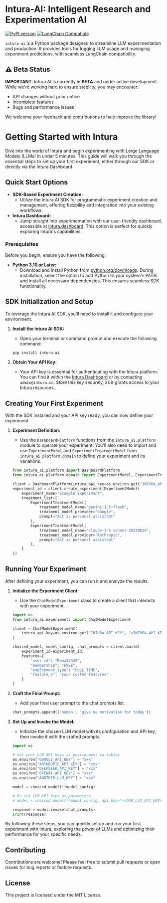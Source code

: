 # Intura-AI: Intelligent Research and Experimentation AI

[![PyPI version](https://badge.fury.io/py/intura-ai.svg)](https://badge.fury.io/py/intura-ai) 
[![LangChain Compatible](https://img.shields.io/badge/LangChain-Compatible-blue)](https://python.langchain.com/docs/get_started/introduction.html)


`intura-ai` is a Python package designed to streamline LLM experimentation and production. It provides tools for logging LLM usage and managing experiment predictions, with seamless LangChain compatibility.

## ⚠️ Beta Status

**IMPORTANT**: Intura AI is currently in **BETA** and under active development. While we're working hard to ensure stability, you may encounter:

- API changes without prior notice
- Incomplete features
- Bugs and performance issues

We welcome your feedback and contributions to help improve the library!

# Getting Started with Intura

Dive into the world of Intura and begin experimenting with Large Language Models (LLMs) in under 5 minutes. This guide will walk you through the essential steps to set up your first experiment, either through our SDK or directly via the Intura Dashboard.

## Quick Start Options

* **SDK-Based Experiment Creation:**
    * Utilize the Intura AI SDK for programmatic experiment creation and management, offering flexibility and integration into your existing workflows.
* **Intura Dashboard:**
    * Jump straight into experimentation with our user-friendly dashboard, accessible at [intura.dashboard](https://intura-dashboard-566556985624.asia-southeast2.run.app/). This option is perfect for quickly exploring Intura's capabilities.

### Prerequisites

Before you begin, ensure you have the following:

* **Python 3.10 or Later:**
    * Download and install Python from [python.org/downloads](https://www.python.org/downloads/). During installation, select the option to add Python to your system's PATH and install all necessary dependencies. This ensures seamless SDK functionality.

## SDK Initialization and Setup

To leverage the Intura AI SDK, you'll need to install it and configure your environment.

1.  **Install the Intura AI SDK:**
    * Open your terminal or command prompt and execute the following command:

    ```bash
    pip install intura-ai
    ```

2.  **Obtain Your API Key:**
    * Your API key is essential for authenticating with the Intura platform. You can find it within the [Intura Dashboard](https://intura-dashboard-566556985624.asia-southeast2.run.app/) or by contacting `admin@intura.co`. Store this key securely, as it grants access to your Intura resources.

## Creating Your First Experiment

With the SDK installed and your API key ready, you can now define your experiment.

1.  **Experiment Definition:**
    * Use the `DashboardPlatform` functions from the `intura_ai.platform` module to operate your experiment. You'll also need to import and use `ExperimentModel` and `ExperimentTreatmentModel` from `intura_ai.platform.domain` to define your experiment and its variations.

    ```python
    from intura_ai.platform import DashboardPlatform
    from intura_ai.platform.domain import ExperimentModel, ExperimentTreatmentModel
    
    client = DashboardPlatform(intura_api_key=os.environ.get("INTURA_API_KEY", "<INTURA_API_KEY>"))
    experiment_id = client.create_experiment(ExperimentModel(
        experiment_name="Example Experiment",
        treatment_list=[
            ExperimentTreatmentModel(
                treatment_model_name="gemini-1.5-flash",
                treatment_model_provider="Google",
                prompt="Act as personal assistant"
            ),
            ExperimentTreatmentModel(
                treatment_model_name="claude-3-5-sonnet-20240620",
                treatment_model_provider="Anthropic",
                prompt="Act as personal assistant"
            ),
        ]
    ))
    ```
    
    
## Running Your Experiment

After defining your experiment, you can run it and analyze the results.

1.  **Initialize the Experiment Client:**
    * Use the `ChatModelExperiment` class to create a client that interacts with your experiment.

    ```python
    import os
    from intura_ai.experiments import ChatModelExperiment

    client = ChatModelExperiment(
        intura_api_key=os.environ.get("INTURA_API_KEY", "<INTURA_API_KEY>")
    )

    choiced_model, model_config, chat_prompts = client.build(
        experiment_id=experiment_id,
        features={
            "user_id": "Rama12345",
            "membership": "FREE",
            "employment_type": "FULL_TIME",
            "feature_x": "your custom features"
        }
    )
    ```

2.  **Craft the Final Prompt:**
    * Add your final user prompt to the chat prompts list.

    ```python
    chat_prompts.append(('human', 'give me motivation for today'))
    ```

3.  **Set Up and Invoke the Model:**
    * Initialize the chosen LLM model with its configuration and API key, then invoke it with the crafted prompts.

    ```python
    import os

    # Set your LLM API keys as environment variables
    os.environ["GOOGLE_API_KEY"] = "xxx"
    os.environ["ANTHROPIC_API_KEY"] = "xxx"
    os.environ["DEEPSEEK_API_KEY"] = "xxx"
    os.environ["OPENAI_API_KEY"] = "xxx"
    os.environ["ANOTHER_LLM_KEY"] = "xxx"

    model = choiced_model(**model_config)

    # Or set LLM API keys as parameters
    # model = choiced_model(**model_config, api_key="<YOUR_LLM_API_KEY>")

    response = model.invoke(chat_prompts)
    print(response)
    ```

By following these steps, you can quickly set up and run your first experiment with Intura, exploring the power of LLMs and optimizing their performance for your specific needs.

## Contributing
Contributions are welcome! Please feel free to submit pull requests or open issues for bug reports or feature requests.

## License
This project is licensed under the MIT License.